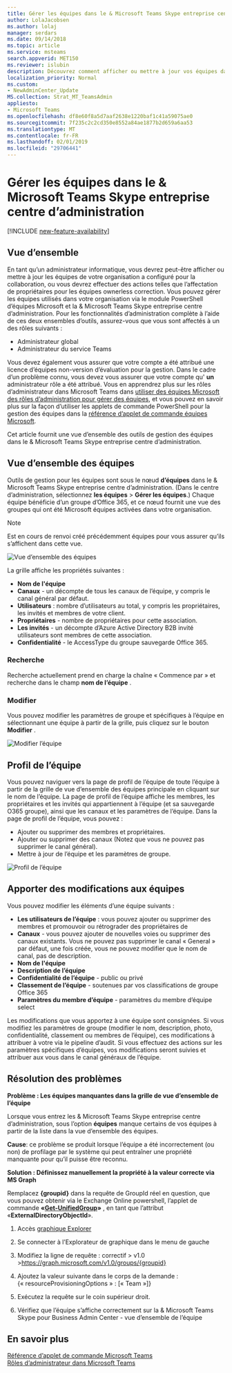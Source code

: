```yaml
---
title: Gérer les équipes dans le & Microsoft Teams Skype entreprise centre d’administration
author: LolaJacobsen
ms.author: lolaj
manager: serdars
ms.date: 09/14/2018
ms.topic: article
ms.service: msteams
search.appverid: MET150
ms.reviewer: islubin
description: Découvrez comment afficher ou mettre à jour vos équipes dans le & Microsoft Teams Skype entreprise centre d’administration.
localization_priority: Normal
ms.custom:
- NewAdminCenter_Update
MS.collection: Strat_MT_TeamsAdmin
appliesto:
- Microsoft Teams
ms.openlocfilehash: df8e60f8a5d7aaf2638e1220baf1c41a59075ae0
ms.sourcegitcommit: 7f235c2c2cd350e8552a84ae1877b2d659a6aa53
ms.translationtype: MT
ms.contentlocale: fr-FR
ms.lasthandoff: 02/01/2019
ms.locfileid: "29706441"
---
```

<a name="manage-teams-in-the-microsoft-teams--skype-for-business-admin-center"></a>Gérer les équipes dans le & Microsoft Teams Skype entreprise centre d’administration
==========================================

[!INCLUDE [new-feature-availability](includes/new-feature-availability.md)]

## <a name="overview"></a>Vue d’ensemble

En tant qu’un administrateur informatique, vous devrez peut-être afficher ou mettre à jour les équipes de votre organisation a configuré pour la collaboration, ou vous devrez effectuer des actions telles que l’affectation de propriétaires pour les équipes ownerless correction. Vous pouvez gérer les équipes utilisés dans votre organisation via le module PowerShell d’équipes Microsoft et la & Microsoft Teams Skype entreprise centre d’administration. Pour les fonctionnalités d’administration complète à l’aide de ces deux ensembles d’outils, assurez-vous que vous sont affectés à un des rôles suivants :

- Administrateur global
- Administrateur du service Teams

Vous devez également vous assurer que votre compte a été attribué une licence d’équipes non-version d’évaluation pour la gestion. Dans le cadre d’un problème connu, vous devez vous assurer que votre compte qu' **un** administrateur rôle a été attribué.  Vous en apprendrez plus sur les rôles d’administrateur dans Microsoft Teams dans [utiliser des équipes Microsoft des rôles d’administration pour gérer des équipes](using-admin-roles.md), et vous pouvez en savoir plus sur la façon d’utiliser les applets de commande PowerShell pour la gestion des équipes dans la [référence d’applet de commande équipes Microsoft](https://docs.microsoft.com/powershell/teams/?view=teams-ps).  

Cet article fournit une vue d’ensemble des outils de gestion des équipes dans le & Microsoft Teams Skype entreprise centre d’administration.

## <a name="teams-overview-grid"></a>Vue d’ensemble des équipes

Outils de gestion pour les équipes sont sous le nœud **d’équipes** dans le & Microsoft Teams Skype entreprise centre d’administration. (Dans le centre d’administration, sélectionnez **les équipes** > **Gérer les équipes**.) Chaque équipe bénéficie d’un groupe d’Office 365, et ce nœud fournit une vue des groupes qui ont été Microsoft équipes activées dans votre organisation.

> [!NOTE]
> Est en cours de renvoi créé précédemment équipes pour vous assurer qu’ils s’affichent dans cette vue.

![Vue d’ensemble des équipes](media/manage-teams-in-modern-portal-image1.png)  

La grille affiche les propriétés suivantes :

- **Nom de l'équipe**
- **Canaux** - un décompte de tous les canaux de l’équipe, y compris le canal général par défaut.
- **Utilisateurs** : nombre d’utilisateurs au total, y compris les propriétaires, les invités et membres de votre client.
- **Propriétaires** - nombre de propriétaires pour cette association.
- **Les invités** - un décompte d’Azure Active Directory B2B invité utilisateurs sont membres de cette association.
- **Confidentialité** - le AccessType du groupe sauvegarde Office 365.

### <a name="search"></a>Recherche

Recherche actuellement prend en charge la chaîne « Commence par » et recherche dans le champ **nom de l’équipe** .

### <a name="edit"></a>Modifier

Vous pouvez modifier les paramètres de groupe et spécifiques à l’équipe en sélectionnant une équipe à partir de la grille, puis cliquez sur le bouton **Modifier** .

![Modifier l’équipe](media/manage-teams-in-modern-portal-image2.png)

## <a name="team-profile"></a>Profil de l’équipe

Vous pouvez naviguer vers la page de profil de l’équipe de toute l’équipe à partir de la grille de vue d’ensemble des équipes principale en cliquant sur le nom de l’équipe. La page de profil de l’équipe affiche les membres, les propriétaires et les invités qui appartiennent à l’équipe (et sa sauvegarde O365 groupe), ainsi que les canaux et les paramètres de l’équipe. Dans la page de profil de l’équipe, vous pouvez :

- Ajouter ou supprimer des membres et propriétaires.
- Ajouter ou supprimer des canaux (Notez que vous ne pouvez pas supprimer le canal général).
- Mettre à jour de l’équipe et les paramètres de groupe.
 
![Profil de l’équipe](media/manage-teams-in-modern-portal-image3.png)

## <a name="making-changes-to-teams"></a>Apporter des modifications aux équipes

Vous pouvez modifier les éléments d’une équipe suivants :
- **Les utilisateurs de l’équipe** : vous pouvez ajouter ou supprimer des membres et promouvoir ou rétrograder des propriétaires de
- **Canaux** - vous pouvez ajouter de nouvelles voies ou supprimer des canaux existants.  Vous ne pouvez pas supprimer le canal « General » par défaut, une fois créée, vous ne pouvez modifier que le nom de canal, pas de description.
- **Nom de l'équipe**
- **Description de l’équipe**
- **Confidentialité de l’équipe** - public ou privé
- **Classement de l’équipe** - soutenues par vos classifications de groupe Office 365
- **Paramètres du membre d’équipe** - paramètres du membre d’équipe select


Les modifications que vous apportez à une équipe sont consignées. Si vous modifiez les paramètres de groupe (modifier le nom, description, photo, confidentialité, classement ou membres de l’équipe), ces modifications à attribuer à votre via le pipeline d’audit. Si vous effectuez des actions sur les paramètres spécifiques d’équipes, vos modifications seront suivies et attribuer aux vous dans le canal généraux de l’équipe.

## <a name="troubleshooting"></a>Résolution des problèmes

**Problème : Les équipes manquantes dans la grille de vue d’ensemble de l’équipe**

Lorsque vous entrez les & Microsoft Teams Skype entreprise centre d’administration, sous l’option **équipes** manque certains de vos équipes à partir de la liste dans la vue d’ensemble des équipes.

**Cause**: ce problème se produit lorsque l’équipe a été incorrectement (ou non) de profilage par le système qui peut entraîner une propriété manquante pour qu’il puisse être reconnu.

**Solution : Définissez manuellement la propriété à la valeur correcte via MS Graph**

Remplacez **{groupid}** dans la requête de GroupId réel en question, que vous pouvez obtenir via le Exchange Online powershell, l’applet de commande **«[Get-UnifiedGroup](https://docs.microsoft.com/en-us/powershell/module/exchange/users-and-groups/get-unifiedgroup?view=exchange-ps)»** , en tant que l’attribut «**ExternalDirectoryObjectId**».

1. Accès [graphique Explorer](https://developer.microsoft.com/en-us/graph/graph-explorer)

2. Se connecter à l’Explorateur de graphique dans le menu de gauche

3. Modifiez la ligne de requête : correctif > v1.0 >https://graph.microsoft.com/v1.0/groups/{groupid}

4. Ajoutez la valeur suivante dans le corps de la demande : {« resourceProvisioningOptions » : [« Team »]}

5. Exécutez la requête sur le coin supérieur droit.

6. Vérifiez que l’équipe s’affiche correctement sur la & Microsoft Teams Skype pour Business Admin Center - vue d’ensemble de l’équipe


## <a name="learn-more"></a>En savoir plus

[Référence d’applet de commande Microsoft Teams](https://docs.microsoft.com/powershell/teams/?view=teams-ps)  
[Rôles d’administrateur dans Microsoft Teams](using-admin-roles.md)
<!--
[Plan for Teams Lifecycle Management](plan-for-teams-lifecycle-management.md)
-->

